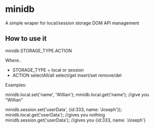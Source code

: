 minidb
======

A simple wraper for local/session storage DOM API management

How to use it
------------------------------

minidb.STORAGE_TYPE.ACTION

Where..

 - STORAGE_TYPE = local or session
 - ACTION
        selectAll/all
        select/get
        insert/set
        remove/del

Examples:

minidb.local.set('name', 'Willian');
minidb.local.get('name'); //give you "Willian"

minidb.session.set('userData', {id:333, name: 'Joseph'});
minidb.local.get('userData'); //gives you nothing
minidb.session.get('userData'); //gives you {id:333, name: 'Joseph'}

